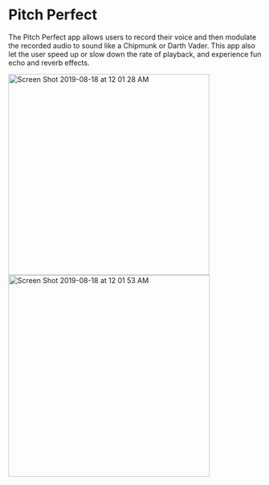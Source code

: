 # Pitch Perfect
The Pitch Perfect app allows users to record their voice and then modulate the recorded audio to sound like a Chipmunk or Darth Vader. This app also let the user speed up or slow down the rate of playback, and experience fun echo and reverb effects.


<img width="400" alt="Screen Shot 2019-08-18 at 12 01 28 AM" src="https://user-images.githubusercontent.com/46335329/63219975-2e4d3d80-c14c-11e9-809e-8ff3e3ee734d.png">

<img width="401" alt="Screen Shot 2019-08-18 at 12 01 53 AM" src="https://user-images.githubusercontent.com/46335329/63219982-5177ed00-c14c-11e9-9e09-0861bff94472.png">
